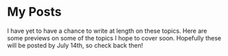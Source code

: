 
# My Posts

I have yet to have a chance to write at length on these topics. Here are some previews on some of the topics I hope to cover soon.
Hopefully these will be posted by July 14th, so check back then!
<Posts />
